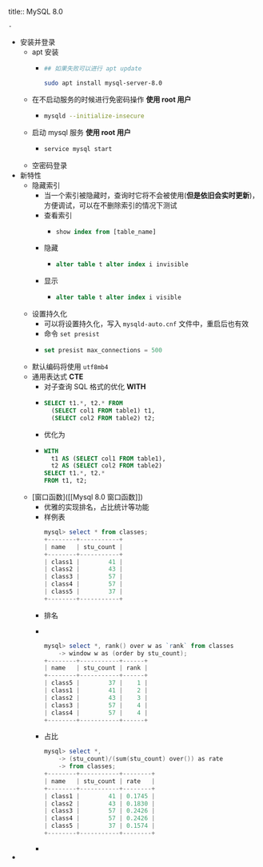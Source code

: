 title:: MySQL 8.0

	-
- 安装并登录
	- apt 安装
		- ```bash
		  ## 如果失败可以进行 apt update
		  
		  sudo apt install mysql-server-8.0
		  ```
	- 在不启动服务的时候进行免密码操作
	  **使用 root 用户**
		- ```bash
		  mysqld --initialize-insecure
		  ```
	- 启动 mysql 服务
	  **使用 root 用户**
		- ```bash
		  service mysql start
		  ```
	- 空密码登录
- 新特性
	- 隐藏索引
		- 当一个索引被隐藏时，查询时它将不会被使用(**但是依旧会实时更新**)，方便调试，可以在不删除索引的情况下测试
		- 查看索引
			- ```sql
			  show index from [table_name]
			  ```
		- 隐藏
			- ```sql
			  alter table t alter index i invisible
			  ```
		- 显示
			- ```sql
			  alter table t alter index i visible
			  ```
	- 设置持久化
		- 可以将设置持久化，写入 `mysqld-auto.cnf` 文件中，重启后也有效
		- 命令 `set presist`
		- ```sql
		  set presist max_connections = 500
		  ```
	- 默认编码将使用 `utf8mb4`
	- 通用表达式 **CTE**
		- 对子查询 SQL 格式的优化 **WITH**
		- ```sql
		  SELECT t1.*, t2.* FROM 
		    (SELECT col1 FROM table1) t1,
		    (SELECT col2 FROM table2) t2;
		  ```
		- 优化为
		- ```sql
		  WITH
		    t1 AS (SELECT col1 FROM table1),
		    t2 AS (SELECT col2 FROM table2)
		  SELECT t1.*, t2.* 
		  FROM t1, t2;
		  
		  ```
	- [窗口函数]([[Mysql 8.0 窗口函数]])
		- 优雅的实现排名，占比统计等功能
		- 样例表
		  ```powerShell
		  mysql> select * from classes;
		  +--------+-----------+
		  | name   | stu_count |
		  +--------+-----------+
		  | class1 |        41 |
		  | class2 |        43 |
		  | class3 |        57 |
		  | class4 |        57 |
		  | class5 |        37 |
		  +--------+-----------+
		  ```
		- 排名
		- ```powershell
		  
		  
		  mysql> select *, rank() over w as `rank` from classes
		      -> window w as (order by stu_count);
		  +--------+-----------+------+
		  | name   | stu_count | rank |
		  +--------+-----------+------+
		  | class5 |        37 |    1 |
		  | class1 |        41 |    2 |
		  | class2 |        43 |    3 |
		  | class3 |        57 |    4 |
		  | class4 |        57 |    4 |
		  +--------+-----------+------+
		  ```
		- 占比
		  ```powershell
		  mysql> select *,
		      -> (stu_count)/(sum(stu_count) over()) as rate
		      -> from classes;
		  +--------+-----------+--------+
		  | name   | stu_count | rate   |
		  +--------+-----------+--------+
		  | class1 |        41 | 0.1745 |
		  | class2 |        43 | 0.1830 |
		  | class3 |        57 | 0.2426 |
		  | class4 |        57 | 0.2426 |
		  | class5 |        37 | 0.1574 |
		  +--------+-----------+--------+
		  ```
		-
-